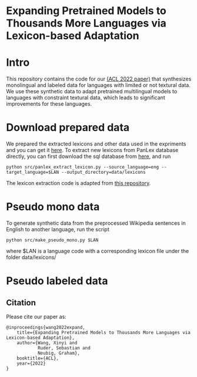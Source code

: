 # Expanding Pretrained Models to Thousands More Languages via Lexicon-based Adaptation 

# Intro
This repository contains the code for our [(ACL 2022 paper)](https://arxiv.org/abs/2203.09435) that synthesizes monolingual and labeled data for languages with limited or not textural data. We use these synthetic data to adapt pretrained multilingual models to languages with constraint textural data, which leads to significant improvements for these languages.  

# Download prepared data
We prepared the extracted lexicons and other data used in the expriments and you can get it [here](https://drive.google.com/file/d/1PTzpZYdQNG-DgZtObmv8ljcUCziVJBnd/view?usp=sharing).
To extract new lexicons from PanLex database directly, you can first download the sql database from [here](https://panlex.org/snapshot/), and run
```
python src/panlex_extract_lexicon.py --source_language=eng --target_language=$LAN --output_directory=data/lexicons
```
The lexicon extraction code is adapted from [this repository](https://github.com/dylandilu/Panlex-Lexicon-Extractor).

# Pseudo mono data
To generate synthetic data from the preprocessed Wikipedia sentences in English to another language, run the script
```
python src/make_pseudo_mono.py $LAN
```
where $LAN is a language code with a corresponding lexicon file under the folder data/lexicons/

 
# Pseudo labeled data


## Citation
Please cite our paper as:

```
@inproceedings{wang2022expand,
    title={Expanding Pretrained Models to Thousands More Languages via Lexicon-based Adaptation},
    author={Wang, Xinyi and
            Ruder, Sebastian and
            Neubig, Graham},
    booktitle={ACL},
    year={2022}
}
```

